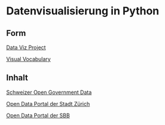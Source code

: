 # Datenvisualisierung in Python

## Form

[Data Viz Project](https://datavizproject.com/)

[Visual
Vocabulary](https://github.com/Financial-Times/chart-doctor/blob/main/visual-vocabulary/Visual-vocabulary-de.pdf)

## Inhalt

[Schweizer Open Government Data](https://opendata.swiss/de)

[Open Data Portal der Stadt Zürich](https://data.stadt-zuerich.ch/)

[Open Data Portal der SBB](https://data.sbb.ch/explore/?sort=modified)